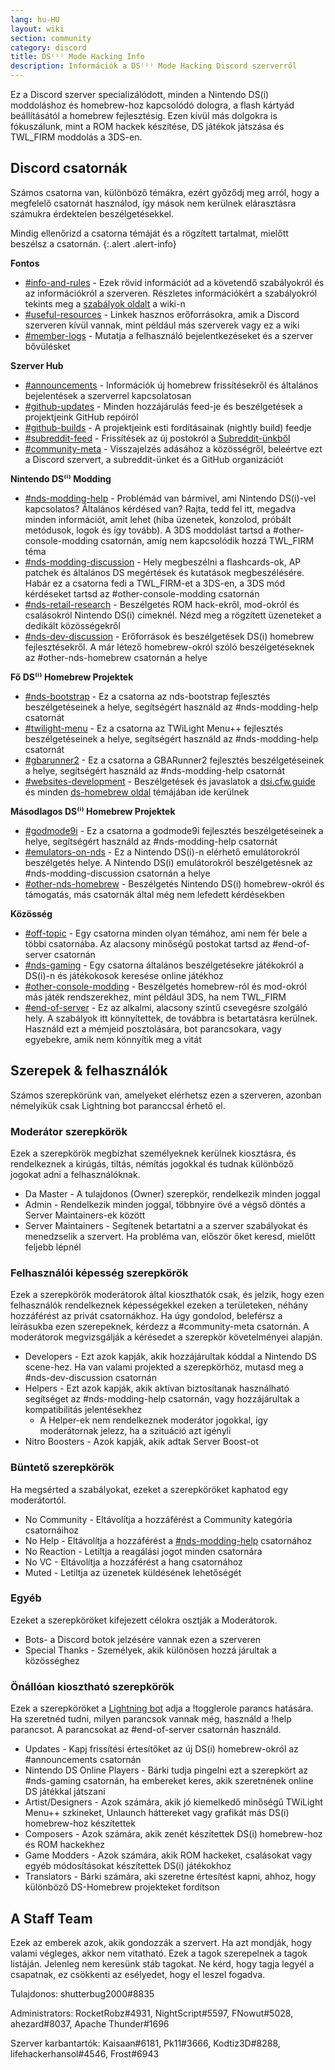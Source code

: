 ```yaml
---
lang: hu-HU
layout: wiki
section: community
category: discord
title: DS⁽ⁱ⁾ Mode Hacking Info
description: Információk a DS⁽ⁱ⁾ Mode Hacking Discord szerverről
---
```


Ez a Discord szerver specializálódott, minden a Nintendo DS(i) moddoláshoz és homebrew-hoz kapcsolódó dologra, a flash kártyád beállításától a homebrew fejlesztésig. Ezen kívül más dolgokra is fókuszálunk, mint a ROM hackek készítése, DS játékok játszása és TWL_FIRM moddolás a 3DS-en.

## Discord csatornák
Számos csatorna van, különböző témákra, ezért győződj meg arról, hogy a megfelelő csatornát használod, így mások nem kerülnek elárasztásra számukra érdektelen beszélgetésekkel.

Mindig ellenőrizd a csatorna témáját és a rögzített tartalmat, mielőtt beszélsz a csatornán.
{:.alert .alert-info}

**Fontos**
- [#info-and-rules][info-and-rules] - Ezek rövid információt ad a követendő szabályokról és az információkról a szerveren. Részletes információkért a szabályokról tekints meg a [szabályok oldalt](https://wiki.ds-homebrew.com/community/discord-rules) a wiki-n
- [#useful-resources][useful-resources] - Linkek hasznos erőforrásokra, amik a Discord szerveren kívül vannak, mint például más szerverek vagy ez a wiki
- [#member-logs][member-logs] - Mutatja a felhasználó bejelentkezéseket és a szerver bővülésket

**Szerver Hub**
- [#announcements][announcements] - Információk új homebrew frissítésekről és általános bejelentések a szerverrel kapcsolatosan
- [#github-updates][github-updates] - Minden hozzájárulás feed-je és beszélgetések a projektjeink GitHub repóiról
- [#github-builds][github-builds] - A projektjeink esti fordításainak (nightly build) feedje
- [#subreddit-feed][subreddit-feed] - Frissítések az új postokról a [Subreddit-ünkből](https://reddit.com/r/NDSBrew)
- [#community-meta][community-meta] - Visszajelzés adásához a közösségről, beleértve ezt a Discord szervert, a subreddit-ünket és a GitHub organizációt

**Nintendo DS⁽ⁱ⁾ Modding**
- [#nds-modding-help][nds-modding-help] - Problémád van bármivel, ami Nintendo DS(i)-vel kapcsolatos? Általános kérdésed van? Rajta, tedd fel itt, megadva minden információt, amit lehet (hiba üzenetek, konzolod, próbált metódusok, logok és így tovább). A 3DS moddolást tartsd a #other-console-modding csatornán, amíg nem kapcsolódik hozzá TWL_FIRM téma
- [#nds-modding-discussion][nds-modding-discussion] - Hely megbeszélni a flashcards-ok, AP patchek és általános DS megértések és kutatások megbeszélésére. Habár ez a csatorna fedi a TWL_FIRM-et a 3DS-en, a 3DS mód kérdéseket tartsd az #other-console-modding csatornán
- [#nds-retail-research][nds-retail-research] - Beszélgetés ROM hack-ekről, mod-okról és csalásokról Nintendo DS(i) címeknél. Nézd meg a rögzített üzeneteket a dedikált közösségekről
- [#nds-dev-discussion][nds-dev-discussion] - Erőforrások és beszélgetések DS(i) homebrew fejlesztésekről. A már létező homebrew-okról szóló beszélgetéseknek az #other-nds-homebrew csatornán a helye

**Fő DS⁽ⁱ⁾ Homebrew Projektek**
- [#nds-bootstrap][nds-bootstrap] - Ez a csatorna az nds-bootstrap fejlesztés beszélgetéseinek a helye, segítségért használd az #nds-modding-help csatornát
- [#twilight-menu][twilight-menu] - Ez a csatorna az TWiLight Menu++ fejlesztés beszélgetéseinek a helye, segítségért használd az #nds-modding-help csatornát
- [#gbarunner2][gbarunner2] - Ez a csatorna a GBARunner2 fejlesztés beszélgetéseinek a helye, segítségért használd az #nds-modding-help csatornát
- [#websites-development][websites-development] - Beszélgetések és javaslatok a [dsi.cfw.guide](https://dsi.cfw.guide/) és minden [ds-homebrew oldal](https://ds-homebrew.com/) témájában ide kerülnek

**Másodlagos DS⁽ⁱ⁾ Homebrew Projektek**
- [#godmode9i][godmode9i] - Ez a csatorna a godmode9i fejlesztés beszélgetéseinek a helye, segítségért használd az #nds-modding-help csatornát
- [#emulators-on-nds][emulators-on-nds] - Ez a Nintendo DS(i)-n elérhető emulátorokról beszélgetés helye. A Nintendo DS(i) emulátorokról beszélgetésnek az #nds-modding-discussion csatornán a helye
- [#other-nds-homebrew][other-nds-homebrew] - Beszélgetés Nintendo DS(i) homebrew-okról és támogatás, más csatornák által még nem lefedett kérdésekben

**Közösség**
- [#off-topic][off-topic] - Egy csatorna minden olyan témához, ami nem fér bele a többi csatornába. Az alacsony minőségű postokat tartsd az #end-of-server csatornán
- [#nds-gaming][nds-gaming] - Egy csatorna általános beszélgetésekre játékokról a DS(i)-n és játékokosok keresése online játékhoz
- [#other-console-modding][other-console-modding] - Beszélgetés homebrew-ról és mod-okról más játék rendszerekhez, mint például 3DS, ha nem TWL_FIRM
- [#end-of-server][end-of-server] - Ez az alkalmi, alacsony szintű csevegésre szolgáló hely. A szabályok itt könnyítettek, de továbbra is betartatásra kerülnek. Használd ezt a mémjeid posztolására, bot parancsokara, vagy egyebekre, amik nem könnyítik meg a vitát

## Szerepek & felhasználók
Számos szerepkörünk van, amelyeket elérhetsz ezen a szerveren, azonban némelyikük csak Lightning bot paranccsal érhető el.

### Moderátor szerepkörök
Ezek a szerepkörök megbízhat személyeknek kerülnek kiosztásra, és rendelkeznek a kirúgás, tiltás, némítás jogokkal és tudnak különböző jogokat adni a felhasználóknak.

- Da Master - A tulajdonos (Owner) szerepkör, rendelkezik minden joggal
- Admin - Rendelkezik minden joggal, többnyire övé a végső döntés a Server Maintainers-ek között
- Server Maintainers - Segítenek betartatni a a szerver szabályokat és menedzselik a szervert. Ha probléma van, először őket keresd, mielőtt feljebb lépnél

### Felhasználói képesség szerepkörök
Ezek a szerepkörök moderátorok által kioszthatók csak, és jelzik, hogy ezen felhasználók rendelkeznek képességekkel ezeken a területeken, néhány hozzáférést az privát csatornákhoz. Ha úgy gondolod, beleférsz a leírásukba ezen szerepeknek, kérdezz a #community-meta csatornán. A moderátorok megvizsgálják a kérésedet a szerepkör követelményei alapján.

- Developers - Ezt azok kapják, akik hozzájárultak kóddal a Nintendo DS scene-hez. Ha van valami projekted a szerepkörhöz, mutasd meg a #nds-dev-discussion csatornán
- Helpers - Ezt azok kapják, akik aktívan biztosítanak használható segítséget az #nds-modding-help csatornán, vagy hozzájárultak a kompatibilitás jelentésekhez
   - A Helper-ek nem rendelkeznek moderátor jogokkal, így moderátornak jelezz, ha a szituáció azt igényli
- Nitro Boosters - Azok kapják, akik adtak Server Boost-ot

### Büntető szerepkörök
Ha megsérted a szabályokat, ezeket a szerepköröket kaphatod egy moderátortól.

- No Community - Eltávolítja a hozzáférést a Community kategória csatornáihoz
- No Help - Eltávolítja a hozzáférést a [#nds-modding-help][nds-modding-help] csatornához
- No Reaction - Letiltja a reagálási jogot minden csatornára
- No VC - Eltávolítja a hozzáférést a hang csatornához
- Muted - Letiltja az üzenetek küldésének lehetőségét

### Egyéb
Ezeket a szerepköröket kifejezett célokra osztják a Moderátorok.

- Bots- a Discord botok jelzésére vannak ezen a szerveren
- Special Thanks - Személyek, akik különösen hozzá járultak a közösséghez

### Önállóan kiosztható szerepkörök
Ezek a szerepköröket a [Lightning bot](https://lightning-bot.gitlab.io/) adja a !togglerole parancs hatására. Ha szeretnéd tudni, milyen parancsok vannak még, használd a !help parancsot. A parancsokat az #end-of-server csatornán használd.

- Updates - Kapj frissítési értesítőket az új DS(i) homebrew-okról az #announcements csatornán
- Nintendo DS Online Players - Bárki tudja pingelni ezt a szerepkört az #nds-gaming csatornán, ha embereket keres, akik szeretnének online DS játékkal játszani
- Artist/Designers - Azok számára, akik jó kiemelkedő minőségű TWiLight Menu++ szkineket, Unlaunch háttereket vagy grafikát más DS(i) homebrew-hoz készítettek
- Composers - Azok számára, akik zenét készítettek DS(i) homebrew-hoz és ROM hackekhez
- Game Modders - Azok számára, akik ROM hackeket, csalásokat vagy egyéb módosításokat készítettek DS(i) játékokhoz
- Translators - Bárki számára, aki szeretne értesítést kapni, ahhoz, hogy különböző DS-Homebrew projekteket fordítson

## A Staff Team
Ezek az emberek azok, akik gondozzák a szervert. Ha azt mondják, hogy valami végleges, akkor nem vitatható. Ezek a tagok szerepelnek a tagok listáján. Jelenleg nem keresünk stáb tagokat. Ne kérd, hogy tagja legyél a csapatnak, ez csökkenti az esélyedet, hogy el leszel fogadva.

Tulajdonos: shutterbug2000#8835

Administrators: RocketRobz#4931, NightScript#5597, FNowut#5028, ahezard#8037, Apache Thunder#1696

Szerver karbantartók: Kaisaan#6181, Pk11#3666, Kodtiz3D#8288, lifehackerhansol#4546, Frost#6943

<!-- Discord channel links -->
[info-and-rules]: https://discord.com/channels/283769550611152897/626620520330428436
[useful-resources]: https://discord.com/channels/283769550611152897/638041441079263283
[member-logs]: https://discord.com/channels/283769550611152897/677714673663082529

[announcements]: https://discord.com/channels/283769550611152897/283771381735489537
[github-updates]: https://discord.com/channels/283769550611152897/450065134191116290
[github-builds]: https://discord.com/channels/283769550611152897/540764336134815766
[subreddit-feed]: https://discord.com/channels/283769550611152897/869830055377928243
[community-meta]: https://discord.com/channels/283769550611152897/715651368391671919

[nds-modding-help]: https://discord.com/channels/283769550611152897/332961165829210117
[nds-modding-discussion]: https://discord.com/channels/283769550611152897/547986366357700620
[nds-retail-research]: https://discord.com/channels/283769550611152897/356988919738400768
[nds-dev-discussion]: https://discord.com/channels/283769550611152897/835273459339624499

[nds-bootstrap]: https://discord.com/channels/283769550611152897/283769550611152897
[twilight-menu]: https://discord.com/channels/283769550611152897/489307733074640926
[gbarunner2]: https://discord.com/channels/283769550611152897/620310871800807466
[websites-development]: https://discord.com/channels/283769550611152897/744649302567157800

[godmode9i]: https://discord.com/channels/283769550611152897/497960894660083732
[emulators-on-nds]: https://discord.com/channels/283769550611152897/702400281966673951
[other-nds-homebrew]: https://discord.com/channels/283769550611152897/536968881500061712

[off-topic]: https://discord.com/channels/283769550611152897/286686210225864725
[nds-gaming]: https://discord.com/channels/283769550611152897/668680785154408448
[other-console-modding]: https://discord.com/channels/283769550611152897/653706029736919051
[end-of-server]: https://discord.com/channels/283769550611152897/283770736215195648
